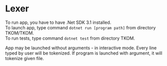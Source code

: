 # Lexer
To run app, you have to have .Net SDK 3.1 installed.  
To launch app, type command `dotnet run [program path]` from directory TKOM/TKOM.  
To run tests, type command `dotnet test` from directory TKOM.  

App may be launched without arguments - in interactive mode. Every line typed by user will be tokenized. If program is launched with argument, it will tokenize given file.
